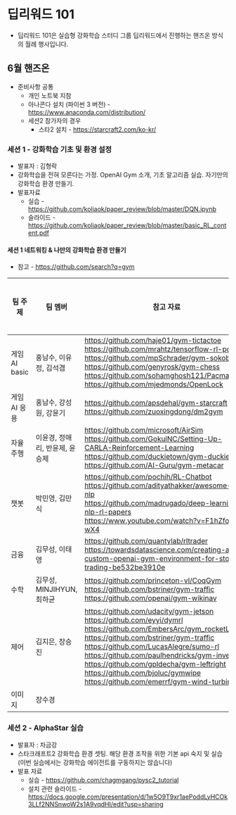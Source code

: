 # 딥리워드 101

* 딥리워드 101은 실습형 강화학습 스터디 그룹 딥리워드에서 진행하는 핸즈온 방식의 월례 행사입니다.  

## 6월 핸즈온 

* 준비사항 공통 
  * 개인 노트북 지참
  * 아나콘다 설치 (파이썬 3 버전) - https://www.anaconda.com/distribution/
  * 세션2 참가자의 경우
    - 스타2 설치 - https://starcraft2.com/ko-kr/

### 세션 1 - 강화학습 기초 및 환경 설정 
  * 발표자 : 김형락 
  * 강화학습을 전혀 모른다는 가정. OpenAI Gym 소개, 기초 알고리즘 실습. 자기만의 강화학습 환경 만들기.
  * 발표자료 
    * 실습 - https://github.com/koliaok/paper_review/blob/master/DQN.ipynb
    * 슬라이드 - https://github.com/koliaok/paper_review/blob/master/basic_RL_content.pdf
    

#### 세션 1 네트워킹 & 나만의 강화학습 환경 만들기 

* 참고 - https://github.com/search?q=gym

| 팀 주제  | 팀 멤버 | 참고 자료 | talk 요약 | 실습 저장소 
| ------------- | ------------- | ------------- | ------------- | ------------- |
| 게임 AI basic | 홍남수, 이유정, 김석겸  | https://github.com/haje01/gym-tictactoe <br> https://github.com/mrahtz/tensorflow-rl-pong <br> https://github.com/mpSchrader/gym-sokoban <br> https://github.com/genyrosk/gym-chess <br> https://github.com/sohamghosh121/PacmanGym <br> https://github.com/mjedmonds/OpenLock|   |   |
| 게임 AI 응용  | 홍남수, 강성원, 강윤기  | https://github.com/apsdehal/gym-starcraft <br>  https://github.com/zuoxingdong/dm2gym|   |   |
| 자율주행  | 이윤경, 정애리, 반윤제, 윤승제  | https://github.com/microsoft/AirSim <br> https://github.com/GokulNC/Setting-Up-CARLA-Reinforcement-Learning <br> https://github.com/duckietown/gym-duckietown <br> https://github.com/AI-Guru/gym-metacar |   |   |
| 챗봇  | 박민영, 김만식  | https://github.com/pochih/RL-Chatbot <br> https://github.com/adityathakker/awesome-rl-nlp <br> https://github.com/madrugado/deep-learning-nlp-rl-papers <br>  https://www.youtube.com/watch?v=F1hZfoh-wX4  |   |   |
| 금융  | 김무성, 이태영  | https://github.com/quantylab/rltrader <br> https://towardsdatascience.com/creating-a-custom-openai-gym-environment-for-stock-trading-be532be3910e  |   |   |
| 수학  | 김무성, MINJIHYUN, 최하균  | https://github.com/princeton-vl/CoqGym <br> https://github.com/bstriner/gym-traffic <br> https://github.com/openai/gym-wikinav |   |   |
| 제어  | 김지은, 장승진  | https://github.com/udacity/gym-jetson <br> https://github.com/eyyi/dymrl <br> https://github.com/EmbersArc/gym_rocketLander <br> https://github.com/bstriner/gym-traffic <br> https://github.com/LucasAlegre/sumo-rl <br> https://github.com/paulhendricks/gym-inventory <br> https://github.com/gpldecha/gym-leftright <br> https://github.com/bjoluc/gymwipe <br> https://github.com/emerrf/gym-wind-turbine|   |   |
| 이미지  | 장수경  |   |   |   |

### 세션 2 - AlphaStar 실습 
  * 발표자 : 차금강
  * 스타크래프트2 강화학습 환경 셋팅. 해당 환경 조작을 위한 기본 api 숙지 및 실습 (이번 실습에서는 강화학습 에이전트를 구동하지는 않습니다) 
  * 발표 자료 
    * 실습 - https://github.com/chagmgang/pysc2_tutorial
    * 설치 관련 슬라이드 - https://docs.google.com/presentation/d/1w5O9T9xr1aePoddLyHCOk3LLf2NNSnwoW2s1A9vqdHI/edit?usp=sharing

